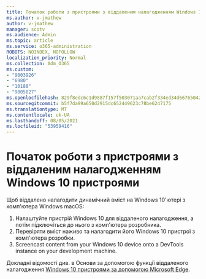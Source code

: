 ```yaml
---
title: Початок роботи з пристроями з віддаленим налагодженням Windows 10 пристроями
ms.author: v-jmathew
author: v-jmathew
manager: scotv
ms.audience: Admin
ms.topic: article
ms.service: o365-administration
ROBOTS: NOINDEX, NOFOLLOW
localization_priority: Normal
ms.collection: Adm_O365
ms.custom:
- "9003926"
- "6980"
- "10188"
- "9005827"
ms.openlocfilehash: 829f8edc6c1d9887f157f503071aa7cab2f334ed34d66765042a42a4d7d97113
ms.sourcegitcommit: b5f7da89a650d2915dc652449623c78be6247175
ms.translationtype: MT
ms.contentlocale: uk-UA
ms.lasthandoff: 08/05/2021
ms.locfileid: "53959416"
---
```

# <a name="get-started-with-remotely-debugging-windows-10-devices"></a>Початок роботи з пристроями з віддаленим налагодженням Windows 10 пристроями

Щоб віддалено налагодити динамічний вміст на Windows 10'ютері з комп'ютера Windows macOS:

1. Налаштуйте пристрій Windows 10 для віддаленого налагодження, а потім підключіться до нього з комп'ютера розробника.
2. Перевіряти вміст наживо та налагодити його Windows 10 пристрої з комп'ютера розробки.
3. Screencast content from your Windows 10 device onto a DevTools instance on your development machine.

Докладні відомості див. в Основи за допомогою функції віддаленого налагодження [Windows 10 пристроями за допомогою Microsoft Edge](https://go.microsoft.com/fwlink/?linkid=2142172).
